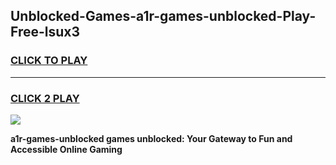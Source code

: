 
## Unblocked-Games-a1r-games-unblocked-Play-Free-lsux3
<h3>
<a href="https://clearcache.space/e2bc6b?title=a1r-games-unblocked&ref=21A">CLICK TO PLAY</a></h3>
<hr>

<h3>
<a href="https://clearcache.space/e2bc6b?title=a1r-games-unblocked&ref=21A">CLICK 2 PLAY</a>
  
</h3>

<a href="https://clearcache.space/e2bc6b?title=a1r-games-unblocked&ref=21A"><img src="https://clearcache.store/games.png"></a>


**a1r-games-unblocked games unblocked: Your Gateway to Fun and Accessible Online Gaming**
